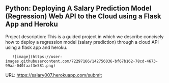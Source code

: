 ## Python: Deploying A Salary Prediction Model (Regression) Web API to the Cloud using a Flask App and Heroku
Project description:
            This is a guided project in which we describe concisely how to deploy a regression model (salary prediction) through a cloud API using a flask app and heroku.
            
       ![image](https://user-images.githubusercontent.com/72297166/142756036-bf67b162-78cd-4673-99aa-040faaf3e581.png)

URL: https://salary007.herokuapp.com/submit
